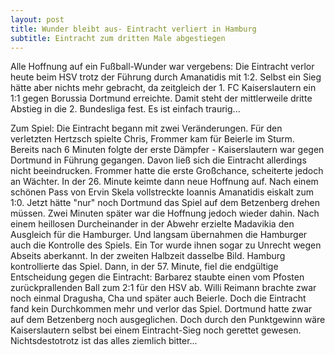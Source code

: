 ```yaml
---
layout: post
title: Wunder bleibt aus- Eintracht verliert in Hamburg
subtitle: Eintracht zum dritten Male abgestiegen
---
```


Alle Hoffnung auf ein Fußball-Wunder war vergebens: Die Eintracht verlor heute beim HSV trotz der Führung durch Amanatidis mit 1:2. Selbst ein Sieg hätte aber nichts mehr gebracht, da zeitgleich der 1. FC Kaiserslautern ein 1:1 gegen Borussia Dortmund erreichte. Damit steht der mittlerweile dritte Abstieg in die 2. Bundesliga fest. Es ist einfach traurig... 

Zum Spiel: Die Eintracht begann mit zwei Veränderungen. Für den verletzten Hertzsch spielte Chris, Frommer kam für Beierle im Sturm. Bereits nach 6 Minuten folgte der erste Dämpfer - Kaiserslautern war gegen Dortmund in Führung gegangen. Davon ließ sich die Eintracht allerdings nicht beeindrucken. Frommer hatte die erste Großchance, scheiterte jedoch an Wächter. In der 26. Minute keimte dann neue Hoffnung auf. Nach einem schönen Pass von Ervin Skela vollstreckte Ioannis Amanatidis eiskalt zum 1:0. Jetzt hätte "nur" noch Dortmund das Spiel auf dem Betzenberg drehen müssen. Zwei Minuten später war die Hoffnung jedoch wieder dahin. Nach einem heillosen Durcheinander in der Abwehr erzielte Madavikia den Ausgleich für die Hamburger. Und langsam übernahmen die Hamburger auch die Kontrolle des Spiels. Ein Tor wurde ihnen sogar zu Unrecht wegen Abseits aberkannt. In der zweiten Halbzeit dasselbe Bild. Hamburg kontrollierte das Spiel. Dann, in der 57. Minute, fiel die endgültige Entscheidung gegen die Eintracht: Barbarez staubte einen vom Pfosten zurückprallenden Ball zum 2:1 für den HSV ab. Willi Reimann brachte zwar noch einmal Dragusha, Cha und später auch Beierle. Doch die Eintracht fand kein Durchkommen mehr und verlor das Spiel. Dortmund hatte zwar auf dem Betzenberg noch ausgeglichen. Doch durch den Punktgewinn wäre Kaiserslautern selbst bei einem Eintracht-Sieg noch gerettet gewesen. Nichtsdestotrotz ist das alles ziemlich bitter...
